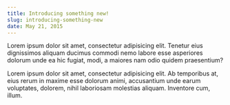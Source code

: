 ```yaml
---
title: Introducing something new!
slug: introducing-something-new
date: May 21, 2015
---
```


Lorem ipsum dolor sit amet, consectetur adipisicing elit. Tenetur eius dignissimos aliquam ducimus commodi nemo labore esse asperiores dolorum unde ea hic fugiat, modi, a maiores nam odio quidem praesentium?

Lorem ipsum dolor sit amet, consectetur adipisicing elit. Ab temporibus at, eius rerum in maxime esse dolorum animi, accusantium unde earum voluptates, dolorem, nihil laboriosam molestias aliquam. Inventore cum, illum.
